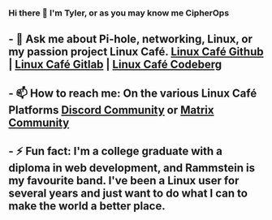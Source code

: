 ### Hi there 👋 I'm Tyler, or as you may know me CipherOps

## - 💬 Ask me about Pi-hole, networking, Linux, or my passion project Linux Café. [Linux Café Github](https://github.com/LinuxCafeFederation) | [Linux Café Gitlab](https://gitlab.com/linuxcafefederation) | [Linux Café Codeberg](https://codeberg.org/LinuxCafeFederation)

## - 📫 How to reach me: On the various Linux Café Platforms [Discord Community](https://discord.gg/9pfb5ZB) or [Matrix Community](https://matrix.to/#/+linuxcafegroup:linuxcafe.chat) 

## - ⚡ Fun fact: I'm a college graduate with a diploma in web development, and Rammstein is my favourite band. I've been a Linux user for several years and just want to do what I can to make the world a better place.
